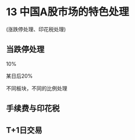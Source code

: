 # 13 中国A股市场的特色处理

(涨跌停处理、印花税处理)



## 当跌停处理

10%

某日后20%

不同板块，不同的比例处理



## 手续费与印花税





## T+1日交易













